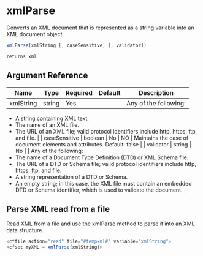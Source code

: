 # xmlParse

Converts an XML document that is represented as a string
 variable into an XML document object.

```javascript
xmlParse(xmlString [, caseSensitive] [, validator])
```

```javascript
returns xml
```

## Argument Reference

| Name | Type | Required | Default | Description |
| --- | --- | --- | --- | --- |
| xmlString | string | Yes |  | Any of the following:
 - A string containing XML text.
 - The name of an XML file.
 - The URL of an XML file; valid protocol identifiers
 include http, https, ftp, and file. |
| caseSensitive | boolean | No | NO | Maintains the case of document elements and attributes.
 Default: false |
| validator | string | No |  | Any of the following:
 - The name of a Document Type Definition (DTD) or
 XML Schema file.
 - The URL of a DTD or Schema file; valid protocol
 identifiers include http, https, ftp, and file.
 - A string representation of a DTD or Schema.
 - An empty string; in this case, the XML file must
 contain an embedded DTD or Schema identifier, which
 is used to validate the document. |

## Parse XML read from a file

Read XML from a file and use the xmlParse method to parse it into an XML data structure.

```javascript
<cffile action="read" file="#tempxml#" variable="xmlString">
<cfset myXML = xmlParse(xmlString)>
```
